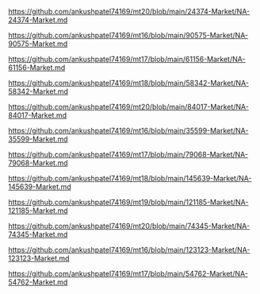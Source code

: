 <p><a href="https://github.com/ankushpatel74169/mt20/blob/main/24374-Market/NA-24374-Market.md">https://github.com/ankushpatel74169/mt20/blob/main/24374-Market/NA-24374-Market.md</a></p><p><a href="https://github.com/ankushpatel74169/mt16/blob/main/90575-Market/NA-90575-Market.md">https://github.com/ankushpatel74169/mt16/blob/main/90575-Market/NA-90575-Market.md</a></p><p><a href="https://github.com/ankushpatel74169/mt17/blob/main/61156-Market/NA-61156-Market.md">https://github.com/ankushpatel74169/mt17/blob/main/61156-Market/NA-61156-Market.md</a></p><p><a href="https://github.com/ankushpatel74169/mt18/blob/main/58342-Market/NA-58342-Market.md">https://github.com/ankushpatel74169/mt18/blob/main/58342-Market/NA-58342-Market.md</a></p><p><a href="https://github.com/ankushpatel74169/mt20/blob/main/84017-Market/NA-84017-Market.md">https://github.com/ankushpatel74169/mt20/blob/main/84017-Market/NA-84017-Market.md</a></p><p><a href="https://github.com/ankushpatel74169/mt16/blob/main/35599-Market/NA-35599-Market.md">https://github.com/ankushpatel74169/mt16/blob/main/35599-Market/NA-35599-Market.md</a></p><p><a href="https://github.com/ankushpatel74169/mt17/blob/main/79068-Market/NA-79068-Market.md">https://github.com/ankushpatel74169/mt17/blob/main/79068-Market/NA-79068-Market.md</a></p><p><a href="https://github.com/ankushpatel74169/mt18/blob/main/145639-Market/NA-145639-Market.md">https://github.com/ankushpatel74169/mt18/blob/main/145639-Market/NA-145639-Market.md</a></p><p><a href="https://github.com/ankushpatel74169/mt19/blob/main/121185-Market/NA-121185-Market.md">https://github.com/ankushpatel74169/mt19/blob/main/121185-Market/NA-121185-Market.md</a></p><p><a href="https://github.com/ankushpatel74169/mt20/blob/main/74345-Market/NA-74345-Market.md">https://github.com/ankushpatel74169/mt20/blob/main/74345-Market/NA-74345-Market.md</a></p><p><a href="https://github.com/ankushpatel74169/mt16/blob/main/123123-Market/NA-123123-Market.md">https://github.com/ankushpatel74169/mt16/blob/main/123123-Market/NA-123123-Market.md</a></p><p><a href="https://github.com/ankushpatel74169/mt17/blob/main/54762-Market/NA-54762-Market.md">https://github.com/ankushpatel74169/mt17/blob/main/54762-Market/NA-54762-Market.md</a></p>
